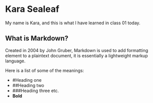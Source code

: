 # Kara Sealeaf
My name is Kara, and this is what I have learned in class 01 today.

## What is Markdown?
Created in 2004 by John Gruber, Markdown is used to add formatting element to a plaintext document, it is essentially a lightweight markup language.

Here is a list of some of the meanings:
-	#Heading one
- ##Heading two
- ###Heading three etc.
-	**Bold**
